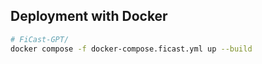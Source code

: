 ## Deployment with Docker

```sh
# FiCast-GPT/
docker compose -f docker-compose.ficast.yml up --build
```